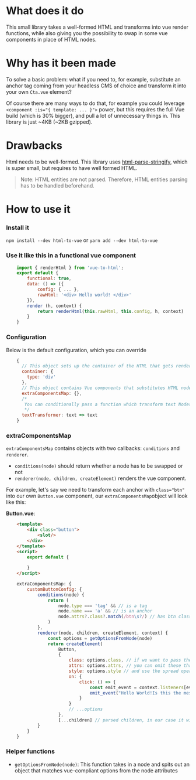 # What does it do
This small library takes a well-formed HTML and transforms into vue render functions, while also giving you the possibility to swap in some vue components in place of HTML nodes.

# Why has it been made
To solve a basic problem: what if you need to, for example, substitute an anchor tag coming from your headless CMS of choice and transform it into your own `Cta.vue` element?

Of course there are many ways to do that, for example you could leverage `<component :is="{ template: ... }">` power, but this requires the full Vue build (which is 30% bigger), and pull a lot of unnecessary things in. This library is just ~4KB (~2KB gzipped).

# Drawbacks
Html needs to be well-formed. This library uses [html-parse-stringify](https://github.com/HenrikJoreteg/html-parse-stringify), which is super small, but requires to have well formed HTML.

> Note: HTML entities are not parsed. Therefore, HTML entities parsing has to be handled beforehand.

# How to use it

### Install it
`npm install --dev html-to-vue` or `yarn add --dev html-to-vue`

### Use it like this in a functional vue component
```js
    import { renderHtml } from 'vue-to-html';
    export default {
		functional: true,
	    data: () => ({
			config: { ... },
			rawHtml: '<div> Hello world! </div>'
		}),
		render (h, context) {
			return renderHtml(this.rawHtml, this.config, h, context)
		}
	}
```
### Configuration
Below is the default configuration, which you can override
```js
	{  
	  // This object sets up the container of the HTML that gets rendered
	  container: {
	    type: 'div'
	  },  
	  // This object contains Vue components that substitutes HTML node (look at next section)
	  extraComponentsMap: {}, 
	  /*
	   You can conditionally pass a function which transform text Nodes (e.g.: to handle html entities)
	   */
	  textTransformer: text => text
	}
```
### extraComponentsMap
`extraComponentsMap` contains objects with two callbacks: `conditions` and `renderer`.
 - `conditions(node)` should return whether a node has to be swapped or not
 - `renderer(node, children, createElement)` renders the vue component.

For example, let's say we need to transform each anchor with `class="btn"` into our own `Button.vue` component, our `extraComponentsMap`object will look like this:

**Button.vue**:
```html
	<template>
		<div class="button">
			<slot/>
		</div>
	</template>
	<script>
		export default {
			
		}
	</script>
```

```js
	extraComponentsMap: {
		customButtonConfig: {
			conditions(node) {
				return (
					node.type === 'tag' && // is a tag
					node.name === 'a' && // is an anchor
					node.attrs?.class?.match(/btn\s?/) // has btn class
				)
			},
			renderer(node, children, createElement, context) {
			    const options = getOptionsFromNode(node)
				return createElement(
					Button,
					{
						class: options.class, // if we want to pass the class of the node
						attrs: options.attrs, // you can omit these three lines
						style: options.style // and use the spread operator like so:
						on: {
							click: () => {
								const emit_event = context.listeners[eventName];
								emit_event("Hello World!Is this the message we excpected? :/");
							}
						}
						// ...options
					},
					[...children] // parsed children, in our case it will probably be just a text child
			}
		} 
	}
```

### Helper functions
 - `getOptionsFromNode(node)`:
    This function takes in a node and spits out an object that matches vue-compliant options from the node attributes
